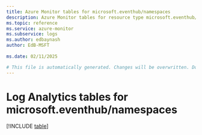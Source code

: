 ```yaml
---
title: Azure Monitor tables for microsoft.eventhub/namespaces
description: Azure Monitor tables for resource type microsoft.eventhub/namespaces
ms.topic: reference
ms.service: azure-monitor
ms.subservice: logs
ms.author: edbaynash
author: EdB-MSFT
   
ms.date: 02/11/2025

# This file is automatically generated. Changes will be overwritten. Do not change this file directly.
---
```


# Log Analytics tables for microsoft.eventhub/namespaces  

[!INCLUDE [table](~/reusable-content/ce-skilling/azure/includes/azure-monitor/reference/tables/microsoft-eventhub_namespaces-include.md)]

